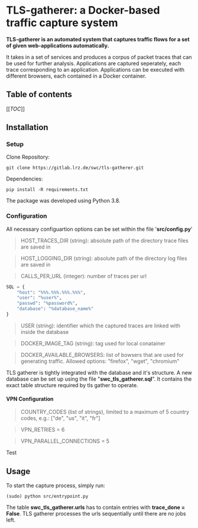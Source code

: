 # TLS-gatherer: a Docker-based traffic capture system
**TLS-gatherer is an automated system that captures traffic flows for a set of given web-applications automatically.**

It takes in a set of services and produces a corpus of packet traces that can be used for further analysis. Applications are captured seperately, each trace corresponding to an application.
Applications can be executed with different browsers, each contained in a Docker container.

## Table of contents
[[_TOC_]]


## Installation

### Setup
Clone Repository:
```shell
git clone https://gitlab.lrz.de/swc/tls-gatherer.git
```
Dependencies:
```shell
pip install -R requirements.txt
```
The package was developed using Python 3.8.



### Configuration

All necessary configuartion options can be set within the file '**src/config.py**'

> HOST_TRACES_DIR (string): absolute path of the directory trace files are saved in

> HOST_LOGGING_DIR (string): absolute path of the directory log files are saved in

> CALLS_PER_URL (integer): number of traces per url

```python
SQL = {
    "host": "%%%.%%%.%%%.%%%",
    "user": "%user%",
    "passwd": "%password%",
    "database": "%database_name%"
}
```
> USER (string): identifier which the captured traces are linked with inside the database

> DOCKER_IMAGE_TAG (string): tag used for local conatainer

> DOCKER_AVAILABLE_BROWSERS: list of bowsers that are used for generating traffic. Allowed options: "firefox", "wget", "chromium"


TLS gatherer is tightly integrated with the database and it's structure. 
A new database can be set up using the file "**swc_tls_gatherer.sql**". It contains the exact table structure required by tls gather to operate. 

#### VPN Configuration

> COUNTRY_CODES (list of strings), limited to a maximum of 5 country codes, e.g.: ["de", "us", "it", "fr"]

> VPN_RETRIES = 6

> VPN_PARALLEL_CONNECTIONS = 5

Test

## Usage

To start the capture process, simply run:

```shell
(sudo) python src/entrypoint.py
```

The table **swc_tls_gatherer.urls** has to contain entries with **trace_done = False**. TLS gatherer processes the urls sequentially until there are no jobs left.
